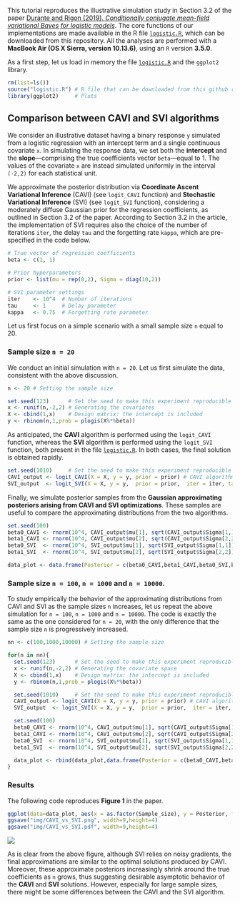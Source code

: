 

This tutorial reproduces the illustrative simulation study in Section 3.2 of the paper [Durante and Rigon (2019). *Conditionally conjugate mean-field variational Bayes for logistic models*](https://arxiv.org/abs/1711.06999). The core functions of our implementations are made available in the R file [`logistic.R`](https://github.com/tommasorigon/logisticVB/blob/master/logistic.R), which can be downloaded from this repository. All the analyses are performed with a **MacBook Air (OS X Sierra, version 10.13.6)**, using an `R` version **3.5.0**. 

As a first step, let us load in memory the file [`logistic.R`](https://github.com/tommasorigon/logisticVB/blob/master/logistic.R) and the `ggplot2` library.

```r
rm(list=ls())
source("logistic.R") # R file that can be downloaded from this github repository
library(ggplot2)     # Plots
```

## Comparison between CAVI and SVI algorithms

We consider an illustrative dataset having a binary response `y` simulated from a logistic regression with an intercept term and a single continuous covariate `x`. In simulating the response data, we set both the **intercept** and the **slope**—comprising the true coefficients vector `beta`—equal to 1. The values of the covariate `x` are instead simulated uniformly in the interval `(-2,2)` for each statistical unit.

We approximate the posterior distribution via **Coordinate Ascent Variational Inference** (CAVI) (see `logit_CAVI` function) and **Stochastic Variational Inference** (SVI) (see `logit_SVI` function), considering a moderately diffuse Gaussian prior for the regression coefficients, as outlined in Section 3.2 of the paper. According to Section 3.2 in the article, the implementation of SVI requires also the choice of the number of iterations `iter`, the delay `tau` and the forgetting rate `kappa`, which are pre-specified in the code below. 

```r
# True vector of regression coefficients
beta <- c(1, 1)

# Prior hyperparameters
prior <- list(mu = rep(0,2), Sigma = diag(10,2))

# SVI parameter settings
iter    <- 10^4  # Number of iterations
tau     <- 1     # Delay parameter
kappa   <- 0.75  # Forgetting rate parameter
```

Let us first focus on a simple scenario with a small sample size `n` equal to 20.

### Sample size `n = 20`

We conduct an initial simulation with `n = 20`. Let us first simulate the data, consistent with the above discussion.

```r
n <- 20 # Setting the sample size

set.seed(123)      # Set the seed to make this experiment reproducible
x <- runif(n,-2,2) # Generating the covariates
X <- cbind(1,x)    # Design matrix: the intercept is included
y <- rbinom(n,1,prob = plogis(X%*%beta))
```
As anticipated, the **CAVI** algorithm is performed using the `logit_CAVI` function, whereas the **SVI** algorithm is performed using the `logit_SVI` function, both present in the file [`logistic.R`](https://github.com/tommasorigon/logisticVB/blob/master/logistic.R). In both cases, the final solution is obtained rapidly.

```r
set.seed(1010)     # Set the seed to make this experiment reproducible
CAVI_output <- logit_CAVI(X = X, y = y, prior = prior) # CAVI algorithm
SVI_output  <- logit_SVI(X = X, y = y,  prior = prior,  iter = iter, tau = tau, kappa = kappa) # SVI algorithm
```

Finally, we simulate posterior samples from the **Gaussian approximating posteriors arising from CAVI and SVI optimizations**. These samples are useful to compare the approximating distributions from the two algorithms.

```r
set.seed(100)
beta0_CAVI <- rnorm(10^4, CAVI_output$mu[1], sqrt(CAVI_output$Sigma[1,1])) # Posterior distribution of the intercept with CAVI
beta1_CAVI <- rnorm(10^4, CAVI_output$mu[2], sqrt(CAVI_output$Sigma[2,2])) # Posterior distribution of the slope with CAVI
beta0_SVI  <- rnorm(10^4, SVI_output$mu[1], sqrt(SVI_output$Sigma[1,1]))   # Posterior distribution of the intercept with SVI
beta1_SVI  <- rnorm(10^4, SVI_output$mu[2], sqrt(SVI_output$Sigma[2,2]))   # Posterior distribution of the slope with SVI

data_plot <- data.frame(Posterior = c(beta0_CAVI,beta1_CAVI,beta0_SVI,beta1_SVI), beta = rep(rep(c("Intercept","Slope"),each=10^4),2), Algorithm = rep(c("CAVI","SVI"),each=2*10^4), Sample_size = n)
```

### Sample size `n = 100`, `n = 1000` and `n = 10000`.

To study empirically the behavior of the approximating distributions from CAVI and SVI as the sample sizes `n` increases, let us repeat the above simulation for `n = 100`, `n = 1000` and `n = 10000`. The code is exactly the same as the one considered for `n = 20`, with the only difference that the sample size `n` is progressively increased.

```r
nn <- c(100,1000,10000) # Setting the sample size

for(n in nn){
  set.seed(123)      # Set the seed to make this experiment reproducible
  x <- runif(n,-2,2) # Generating the covariate space
  X <- cbind(1,x)    # Design matrix: the intercept is included
  y <- rbinom(n,1,prob = plogis(X%*%beta))

  set.seed(1010)     # Set the seed to make this experiment reproducible
  CAVI_output <- logit_CAVI(X = X, y = y, prior = prior) # CAVI algorithm
  SVI_output  <- logit_SVI(X = X, y = y,  prior = prior,  iter = iter, tau = tau, kappa = kappa) # SVI algorithm

  set.seed(100)
  beta0_CAVI <- rnorm(10^4, CAVI_output$mu[1], sqrt(CAVI_output$Sigma[1,1])) # Posterior distribution of the intercept with CAVI
  beta1_CAVI <- rnorm(10^4, CAVI_output$mu[2], sqrt(CAVI_output$Sigma[2,2])) # Posterior distribution of the slope with CAVI
  beta0_SVI  <- rnorm(10^4, SVI_output$mu[1], sqrt(SVI_output$Sigma[1,1]))   # Posterior distribution of the intercept with SVI
  beta1_SVI  <- rnorm(10^4, SVI_output$mu[2], sqrt(SVI_output$Sigma[2,2]))   # Posterior distribution of the slope with SVI

  data_plot <- rbind(data_plot,data.frame(Posterior = c(beta0_CAVI,beta1_CAVI,beta0_SVI,beta1_SVI), beta = rep(rep(c("Intercept","Slope"),each=10^4),2), Algorithm =    rep(c("CAVI","SVI"),each=2*10^4), Sample_size = n))
}
```

### Results

The following code reproduces **Figure 1** in the paper. 

```r
ggplot(data=data_plot, aes(x = as.factor(Sample_size), y = Posterior, fill=Algorithm)) + facet_grid(~beta) + geom_boxplot(alpha=0.7) + theme_bw() + scale_fill_grey() + geom_hline(yintercept=1, linetype="dotted") + xlab("Sample size") + ylab("Regression Coefficient")
ggsave("img/CAVI_vs_SVI.png", width=9,height=4)
ggsave("img/CAVI_vs_SVI.pdf", width=9,height=4)
```

![](https://raw.githubusercontent.com/tommasorigon/logisticVB/master/img/CAVI_vs_SVI.png)

As is clear from the above figure, although SVI relies on noisy gradients, the final approximations are similar to the optimal solutions produced by CAVI. Moreover, these approximate posteriors increasingly shrink around the true coefficients as `n`  grows, thus suggesting desirable asymptotic behavior of the **CAVI** and **SVI** solutions. However, especially for large sample sizes, there might be some differences between the CAVI and the SVI algorithm.
